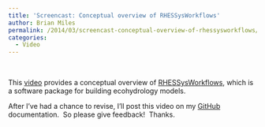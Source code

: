 ```yaml
---
title: 'Screencast: Conceptual overview of RHESSysWorkflows'
author: Brian Miles
permalink: /2014/03/screencast-conceptual-overview-of-rhessysworkflows/
categories:
  - Video
---
```

&nbsp;

This <a href="http://youtu.be/vbIqsSVROiU" target="_blank">video</a> provides a conceptual overview of <a href="https://github.com/selimnairb/RHESSysWorkflows" target="_blank">RHESSysWorkflows</a>, which is a software package for building ecohydrology models.

After I&#8217;ve had a chance to revise, I&#8217;ll post this video on my <a href="https://github.com/selimnairb/RHESSysWorkflows" target="_blank">GitHub</a> documentation.  So please give feedback!  Thanks.
